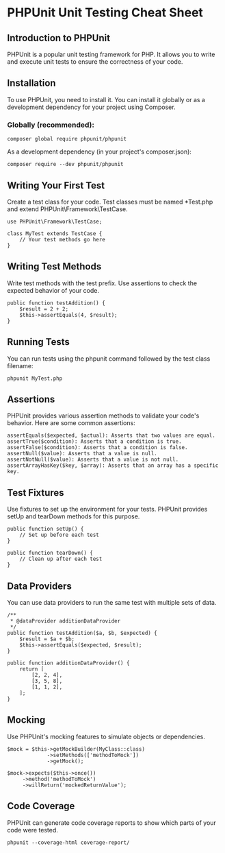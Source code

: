 # PHPUnit Unit Testing Cheat Sheet

## Introduction to PHPUnit

PHPUnit is a popular unit testing framework for PHP. It allows you to write and execute unit tests to ensure the correctness of your code.

## Installation

To use PHPUnit, you need to install it. You can install it globally or as a development dependency for your project using Composer.

### Globally (recommended):

```
composer global require phpunit/phpunit
```

As a development dependency (in your project's composer.json):

```
composer require --dev phpunit/phpunit
```

## Writing Your First Test

Create a test class for your code. Test classes must be named \*Test.php and extend PHPUnit\Framework\TestCase.

```
use PHPUnit\Framework\TestCase;

class MyTest extends TestCase {
    // Your test methods go here
}
```

## Writing Test Methods

Write test methods with the test prefix. Use assertions to check the expected behavior of your code.

```
public function testAddition() {
    $result = 2 + 2;
    $this->assertEquals(4, $result);
}
```

## Running Tests

You can run tests using the phpunit command followed by the test class filename:

```
phpunit MyTest.php
```

## Assertions

PHPUnit provides various assertion methods to validate your code's behavior. Here are some common assertions:

```
assertEquals($expected, $actual): Asserts that two values are equal.
assertTrue($condition): Asserts that a condition is true.
assertFalse($condition): Asserts that a condition is false.
assertNull($value): Asserts that a value is null.
assertNotNull($value): Asserts that a value is not null.
assertArrayHasKey($key, $array): Asserts that an array has a specific key.
```

## Test Fixtures

Use fixtures to set up the environment for your tests. PHPUnit provides setUp and tearDown methods for this purpose.

```
public function setUp() {
    // Set up before each test
}

public function tearDown() {
    // Clean up after each test
}
```

## Data Providers

You can use data providers to run the same test with multiple sets of data.

```
/**
 * @dataProvider additionDataProvider
 */
public function testAddition($a, $b, $expected) {
    $result = $a + $b;
    $this->assertEquals($expected, $result);
}

public function additionDataProvider() {
    return [
        [2, 2, 4],
        [3, 5, 8],
        [1, 1, 2],
    ];
}
```

## Mocking

Use PHPUnit's mocking features to simulate objects or dependencies.

```
$mock = $this->getMockBuilder(MyClass::class)
             ->setMethods(['methodToMock'])
             ->getMock();

$mock->expects($this->once())
     ->method('methodToMock')
     ->willReturn('mockedReturnValue');
```

## Code Coverage

PHPUnit can generate code coverage reports to show which parts of your code were tested.

```
phpunit --coverage-html coverage-report/
```
